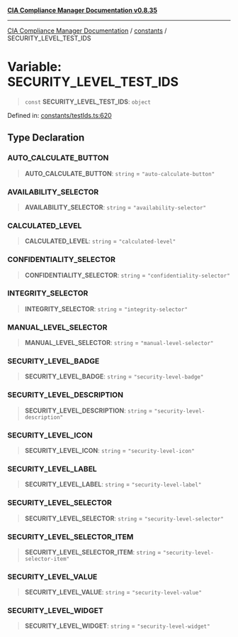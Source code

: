 [**CIA Compliance Manager Documentation v0.8.35**](../../README.md)

***

[CIA Compliance Manager Documentation](../../modules.md) / [constants](../README.md) / SECURITY\_LEVEL\_TEST\_IDS

# Variable: SECURITY\_LEVEL\_TEST\_IDS

> `const` **SECURITY\_LEVEL\_TEST\_IDS**: `object`

Defined in: [constants/testIds.ts:620](https://github.com/Hack23/cia-compliance-manager/blob/b297770fc62abf558e2711cd029bbbe74e6c5cfb/src/constants/testIds.ts#L620)

## Type Declaration

### AUTO\_CALCULATE\_BUTTON

> **AUTO\_CALCULATE\_BUTTON**: `string` = `"auto-calculate-button"`

### AVAILABILITY\_SELECTOR

> **AVAILABILITY\_SELECTOR**: `string` = `"availability-selector"`

### CALCULATED\_LEVEL

> **CALCULATED\_LEVEL**: `string` = `"calculated-level"`

### CONFIDENTIALITY\_SELECTOR

> **CONFIDENTIALITY\_SELECTOR**: `string` = `"confidentiality-selector"`

### INTEGRITY\_SELECTOR

> **INTEGRITY\_SELECTOR**: `string` = `"integrity-selector"`

### MANUAL\_LEVEL\_SELECTOR

> **MANUAL\_LEVEL\_SELECTOR**: `string` = `"manual-level-selector"`

### SECURITY\_LEVEL\_BADGE

> **SECURITY\_LEVEL\_BADGE**: `string` = `"security-level-badge"`

### SECURITY\_LEVEL\_DESCRIPTION

> **SECURITY\_LEVEL\_DESCRIPTION**: `string` = `"security-level-description"`

### SECURITY\_LEVEL\_ICON

> **SECURITY\_LEVEL\_ICON**: `string` = `"security-level-icon"`

### SECURITY\_LEVEL\_LABEL

> **SECURITY\_LEVEL\_LABEL**: `string` = `"security-level-label"`

### SECURITY\_LEVEL\_SELECTOR

> **SECURITY\_LEVEL\_SELECTOR**: `string` = `"security-level-selector"`

### SECURITY\_LEVEL\_SELECTOR\_ITEM

> **SECURITY\_LEVEL\_SELECTOR\_ITEM**: `string` = `"security-level-selector-item"`

### SECURITY\_LEVEL\_VALUE

> **SECURITY\_LEVEL\_VALUE**: `string` = `"security-level-value"`

### SECURITY\_LEVEL\_WIDGET

> **SECURITY\_LEVEL\_WIDGET**: `string` = `"security-level-widget"`
